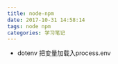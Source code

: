 ```yaml
---
title: node-npm
date: 2017-10-31 14:58:14
tags: node npm
categories: 学习笔记
---
```


- dotenv  把变量加载入process.env


